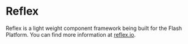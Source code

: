 # Reflex

Reflex is a light weight component framework being built for the Flash Platform. You can find more information at [reflex.io](http://reflex.io).
